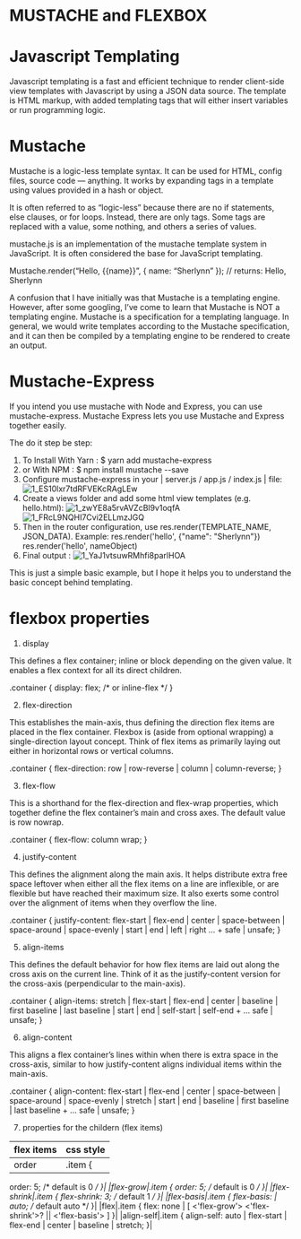 # MUSTACHE and FLEXBOX

# Javascript Templating

Javascript templating is a fast and efficient technique to render client-side view templates with Javascript by using a JSON data source.
The template is HTML markup, with added templating tags that will either insert variables or run programming logic.

# Mustache

Mustache is a logic-less template syntax. It can be used for HTML, config files, source code — anything. It works by expanding tags in a template using values provided in a hash or object.

It is often referred to as “logic-less” because there are no if statements, else clauses, or for loops. Instead, there are only tags. Some tags are replaced with a value, some nothing, and others a series of values.

mustache.js is an implementation of the mustache template system in JavaScript. It is often considered the base for JavaScript templating.

Mustache.render(“Hello, {{name}}”, { name: “Sherlynn” });
// returns: Hello, Sherlynn

A confusion that I have initially was that Mustache is a templating engine. However, after some googling, I’ve come to learn that Mustache is NOT a templating engine. Mustache is a specification for a templating language. In general, we would write templates according to the Mustache specification, and it can then be compiled by a templating engine to be rendered to create an output.

# Mustache-Express

If you intend you use mustache with Node and Express, you can use mustache-express. Mustache Express lets you use Mustache and Express together easily.

The do it step be step:
1. To Install With Yarn :
$ yarn add mustache-express
2. or With NPM :
$ npm install mustache --save
3. Configure mustache-express in your  | server.js / app.js / index.js | file:
![1_ES10lxr7tdRFVEKcRAgLEw]()
4. Create a views folder and add some html view templates (e.g. hello.html):
![1_zwYE8a5rvAVZcBl9v1oqfA]()
![1_FRcL9NQHI7Cvi2ELLmzJGQ]()
5. Then in the router configuration, use res.render(TEMPLATE_NAME, JSON_DATA). Example:
res.render('hello', {"name": "Sherlynn"})
res.render('hello', nameObject)
6. Final output :
![1_YaJ1vtsuwRMhfi8parlHOA]()

This is just a simple basic example, but I hope it helps you to understand the basic concept behind templating.

# flexbox properties

1. display

This defines a flex container; inline or block depending on the given value. It enables a flex context for all its direct children.

.container {
  display: flex; /* or inline-flex */
}

2. flex-direction

This establishes the main-axis, thus defining the direction flex items are placed in the flex container. Flexbox is (aside from optional wrapping) a single-direction layout concept. Think of flex items as primarily laying out either in horizontal rows or vertical columns.

.container {
  flex-direction: row | row-reverse | column | column-reverse;
}

3. flex-flow

This is a shorthand for the flex-direction and flex-wrap properties, which together define the flex container’s main and cross axes. The default value is row nowrap.

.container {
  flex-flow: column wrap;
}

4. justify-content

This defines the alignment along the main axis. It helps distribute extra free space leftover when either all the flex items on a line are inflexible, or are flexible but have reached their maximum size. It also exerts some control over the alignment of items when they overflow the line.

.container {
  justify-content: flex-start | flex-end | center | space-between | space-around | space-evenly | start | end | left | right ... + safe | unsafe;
}

5. align-items

This defines the default behavior for how flex items are laid out along the cross axis on the current line. Think of it as the justify-content version for the cross-axis (perpendicular to the main-axis).

.container {
  align-items: stretch | flex-start | flex-end | center | baseline | first baseline | last baseline | start | end | self-start | self-end + ... safe | unsafe;
}

6. align-content

This aligns a flex container’s lines within when there is extra space in the cross-axis, similar to how justify-content aligns individual items within the main-axis.

.container {
  align-content: flex-start | flex-end | center | space-between | space-around | space-evenly | stretch | start | end | baseline | first baseline | last baseline + ... safe | unsafe;
}

7. properties for the childern (flex items)

|flex items|css style|
|----------|---------|
|order|.item {
  order: 5; /* default is 0 */
}|
|flex-grow|.item {
  order: 5; /* default is 0 */
}|
|flex-shrink|.item {
  flex-shrink: 3; /* default 1 */
}|
|flex-basis|.item {
  flex-basis:  | auto; /* default auto */
}|
|flex|.item {
  flex: none | [ <'flex-grow'> <'flex-shrink'>? || <'flex-basis'> ]
}|
|align-self|.item {
  align-self: auto | flex-start | flex-end | center | baseline | stretch;
}|